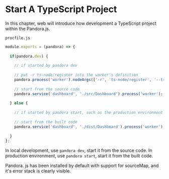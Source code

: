 # Start A TypeScript Project

In this chapter, web will introduce how development a TypeScript project within the Pandora.js.

`procfile.js`

```javascript
module.exports = (pandora) => {
  
  if(pandora.dev) {
    
    // if started by pandora dev
    
    // put -r ts-node/register into the worker's definition
    pandora.process('worker').nodeArgs(['-r', 'ts-node/register', '--trace-warnings']);
    
    // start from the source code
    pandora.service('dashboard', './src/Dashboard').process('worker');
    
  } else {
    
    // if started by pandora start, such as the production environment
    
    // start from the built code
    pandora.service('dashboard', './dist/Dashboard').process('worker');
    
  }
};
```

In local development, use `pandora dev`, start it from the source code.  In production environment, use `pandora start`, start it from the built code.
 
 Pandora. js has been installed by default with support for sourceMap, and it's error stack is clearly visible.
